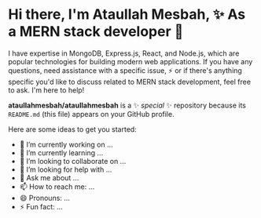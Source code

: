 # Hi there, I'm Ataullah Mesbah, ✨ As a MERN stack developer 🤔
I have expertise in MongoDB, Express.js, React, and Node.js, which are popular technologies for building modern web applications. If you have any questions, need assistance with a specific issue, ⚡ or if there's anything specific you'd like to discuss related to MERN stack development, feel free to ask. I'm here to help! 


**ataullahmesbah/ataullahmesbah** is a ✨ _special_ ✨ repository because its `README.md` (this file) appears on your GitHub profile.

Here are some ideas to get you started:

- 🔭 I’m currently working on ...
- 🌱 I’m currently learning ...
- 👯 I’m looking to collaborate on ...
- 🤔 I’m looking for help with ...
- 💬 Ask me about ...
- 📫 How to reach me: ...
- 😄 Pronouns: ...
- ⚡ Fun fact: ...

